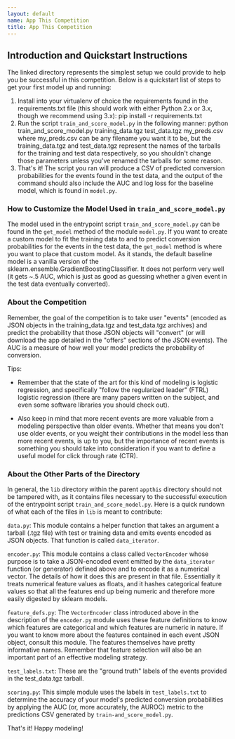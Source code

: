 ```yaml
---
layout: default
name: App This Competition
title: App This Competition
---
```


## Introduction and Quickstart Instructions

The linked directory represents the simplest setup we could provide to help you be successful
in this competition. Below is a quickstart list of steps to get your first model up and
running:
1) Install into your virtualenv of choice the requirements found in the requirements.txt
file (this should work with either Python 2.x or 3.x, though we recommend using 3.x):
    pip install -r requirements.txt
2) Run the script `train_and_score_model.py` in the following manner:
    python train_and_score_model.py training_data.tgz test_data.tgz my_preds.csv
where my_preds.csv can be any filename you want it to be, but the training_data.tgz and test_data.tgz
represent the names of the tarballs for the training and test data respectively, so you shouldn't
change those parameters unless you've renamed the tarballs for some reason.
3) That's it! The script you ran will produce a CSV of predicted conversion probabilities for the
events found in the test data, and the output of the command should also include the AUC and log loss
for the baseline model, which is found in `model.py`.


### How to Customize the Model Used in `train_and_score_model.py`

The model used in the entrypoint script `train_and_score_model.py` can be found in the `get_model`
method of the module `model.py`. If you want to create a custom model to fit the training data to
and to predict conversion probabilities for the events in the test data, the `get_model` method
is where you want to place that custom model. As it stands, the default baseline model is a vanilla
version of the sklearn.ensemble.GradientBoostingClassifier. It does not perform very well (it gets
~.5 AUC, which is just as good as guessing whether a given event in the test data eventually converted).

### About the Competition

Remember, the goal of the competition is to take user "events" (encoded as JSON objects in the
training_data.tgz and test_data.tgz archives) and predict the probability that those JSON objects
will "convert" (or will download the app detailed in the "offers" sections of the JSON events).
The AUC is a measure of how well your model predicts the probability of conversion.

Tips:
* Remember that the state of the art for this kind of modeling is logistic regression, and specifically
"follow the regularized leader" (FTRL) logistic regression (there are many papers written on the subject,
and even some software libraries you should check out).

* Also keep in mind that more recent events are more valuable from a modeling perspective than older events.
Whether that means you don't use older events, or you weight their contributions in the model less than more
recent events, is up to you, but the importance of recent events is something you should take into consideration
if you want to define a useful  model for click through rate (CTR).


### About the Other Parts of the Directory

In general, the `lib` directory within the parent `appthis` directory should not be tampered with, as it contains
files necessary to the successful execution of the entrypoint script `train_and_score_model.py`. Here is a quick
rundown of what each of the files in `lib` is meant to contribute:

`data.py`: This module contains a helper function that takes an argument a tarball (.tgz file) with test or training
data and emits events encoded as JSON objects. That function is called `data_iterator`.

`encoder.py`: This module contains a class called `VectorEncoder` whose purpose is to take a JSON-encoded event emitted
by the `data_iterator` function (or generator) defined above and to encode it as a numerical vector. The details of how
it does this are present in that file. Essentially it treats numerical feature values as floats, and it hashes categorical
feature values so that all the features end up being numeric and therefore more easily digested by sklearn models.

`feature_defs.py`: The `VectorEncoder` class introduced above in the description of the `encoder.py` module uses these
feature definitions to know which features are categorical and which features are numeric in nature. If you want to know
more about the features contained in each event JSON object, consult this module. The features themselves have pretty
informative names. Remember that feature selection will also be an important part of an effective modeling strategy.

`test_labels.txt`: These are the "ground truth" labels of the events provided in the test_data.tgz tarball.

`scoring.py`: This simple module uses the labels in `test_labels.txt` to determine the accuracy of your model's predicted
conversion probabilities by applying the AUC (or, more accurately, the AUROC) metric to the predictions CSV generated by
`train-and_score_model.py`.


That's it! Happy modeling!
